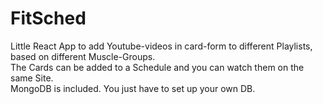 # FitSched  
  
Little React App to add Youtube-videos in card-form to different Playlists, based on different Muscle-Groups.  
The Cards can be added to a Schedule and you can watch them on the same Site.  
MongoDB is included. You just have to set up your own DB. 
